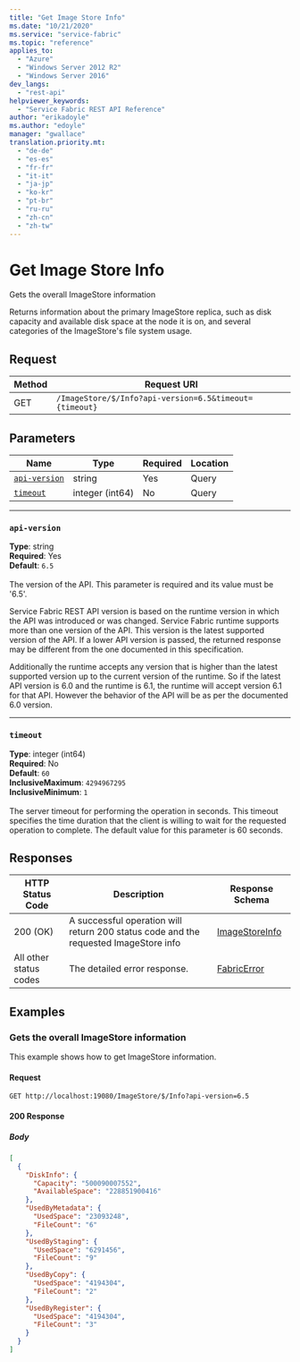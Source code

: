 ```yaml
---
title: "Get Image Store Info"
ms.date: "10/21/2020"
ms.service: "service-fabric"
ms.topic: "reference"
applies_to: 
  - "Azure"
  - "Windows Server 2012 R2"
  - "Windows Server 2016"
dev_langs: 
  - "rest-api"
helpviewer_keywords: 
  - "Service Fabric REST API Reference"
author: "erikadoyle"
ms.author: "edoyle"
manager: "gwallace"
translation.priority.mt: 
  - "de-de"
  - "es-es"
  - "fr-fr"
  - "it-it"
  - "ja-jp"
  - "ko-kr"
  - "pt-br"
  - "ru-ru"
  - "zh-cn"
  - "zh-tw"
---
```

# Get Image Store Info
Gets the overall ImageStore information

Returns information about the primary ImageStore replica, such as disk capacity and available disk space at the node it is on, and several categories of the ImageStore's file system usage.

## Request
| Method | Request URI |
| ------ | ----------- |
| GET | `/ImageStore/$/Info?api-version=6.5&timeout={timeout}` |


## Parameters
| Name | Type | Required | Location |
| --- | --- | --- | --- |
| [`api-version`](#api-version) | string | Yes | Query |
| [`timeout`](#timeout) | integer (int64) | No | Query |

____
### `api-version`
__Type__: string <br/>
__Required__: Yes<br/>
__Default__: `6.5` <br/>
<br/>
The version of the API. This parameter is required and its value must be '6.5'.

Service Fabric REST API version is based on the runtime version in which the API was introduced or was changed. Service Fabric runtime supports more than one version of the API. This version is the latest supported version of the API. If a lower API version is passed, the returned response may be different from the one documented in this specification.

Additionally the runtime accepts any version that is higher than the latest supported version up to the current version of the runtime. So if the latest API version is 6.0 and the runtime is 6.1, the runtime will accept version 6.1 for that API. However the behavior of the API will be as per the documented 6.0 version.


____
### `timeout`
__Type__: integer (int64) <br/>
__Required__: No<br/>
__Default__: `60` <br/>
__InclusiveMaximum__: `4294967295` <br/>
__InclusiveMinimum__: `1` <br/>
<br/>
The server timeout for performing the operation in seconds. This timeout specifies the time duration that the client is willing to wait for the requested operation to complete. The default value for this parameter is 60 seconds.

## Responses

| HTTP Status Code | Description | Response Schema |
| --- | --- | --- |
| 200 (OK) | A successful operation will return 200 status code and the requested ImageStore info<br/> | [ImageStoreInfo](sfclient-v72-model-imagestoreinfo.md) |
| All other status codes | The detailed error response.<br/> | [FabricError](sfclient-v72-model-fabricerror.md) |

## Examples

### Gets the overall ImageStore information

This example shows how to get ImageStore information.

#### Request
```
GET http://localhost:19080/ImageStore/$/Info?api-version=6.5
```

#### 200 Response
##### Body
```json
[
  {
    "DiskInfo": {
      "Capacity": "500090007552",
      "AvailableSpace": "228851900416"
    },
    "UsedByMetadata": {
      "UsedSpace": "23093248",
      "FileCount": "6"
    },
    "UsedByStaging": {
      "UsedSpace": "6291456",
      "FileCount": "9"
    },
    "UsedByCopy": {
      "UsedSpace": "4194304",
      "FileCount": "2"
    },
    "UsedByRegister": {
      "UsedSpace": "4194304",
      "FileCount": "3"
    }
  }
]
```

